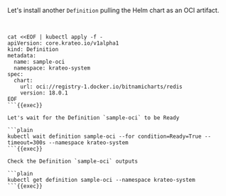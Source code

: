 
Let's install another `Definition` pulling the Helm chart as an OCI artifact.

<br>

```plain
cat <<EOF | kubectl apply -f -
apiVersion: core.krateo.io/v1alpha1
kind: Definition
metadata:
  name: sample-oci
  namespace: krateo-system
spec:
  chart:
    url: oci://registry-1.docker.io/bitnamicharts/redis
    version: 18.0.1
EOF
```{{exec}}

Let's wait for the Definition `sample-oci` to be Ready

```plain
kubectl wait definition sample-oci --for condition=Ready=True --timeout=300s --namespace krateo-system
```{{exec}}

Check the Definition `sample-oci` outputs

```plain
kubectl get definition sample-oci --namespace krateo-system
```{{exec}}

